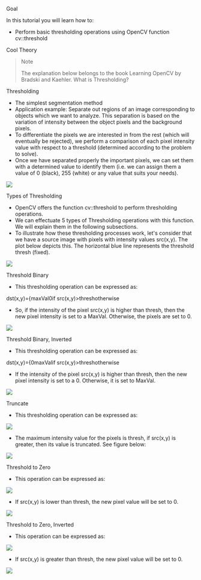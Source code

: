 Goal

In this tutorial you will learn how to:

* Perform basic thresholding operations using OpenCV function cv::threshold

Cool Theory

> Note
>
> The explanation below belongs to the book Learning OpenCV by Bradski and Kaehler. What is Thresholding?

Thresholding

* The simplest segmentation method
* Application example: Separate out regions of an image corresponding to objects which we want to analyze. This separation is based on the variation of intensity between the object pixels and the background pixels.
* To differentiate the pixels we are interested in from the rest (which will eventually be rejected), we perform a comparison of each pixel intensity value with respect to a threshold (determined according to the problem to solve).
* Once we have separated properly the important pixels, we can set them with a determined value to identify them (i.e. we can assign them a value of 0 (black), 255 (white) or any value that suits your needs).

![](https://docs.opencv.org/4.1.0/Threshold_Tutorial_Theory_Example.jpg)

Types of Thresholding

* OpenCV offers the function cv::threshold to perform thresholding operations.
* We can effectuate 5 types of Thresholding operations with this function. We will explain them in the following subsections.
* To illustrate how these thresholding processes work, let's consider that we have a source image with pixels with intensity values src(x,y). The plot below depicts this. The horizontal blue line represents the threshold thresh (fixed).

![](https://docs.opencv.org/4.1.0/Threshold_Tutorial_Theory_Base_Figure.png)

Threshold Binary

* This thresholding operation can be expressed as:

dst(x,y)={maxVal0if src(x,y)>threshotherwise

* So, if the intensity of the pixel src(x,y) is higher than thresh, then the new pixel intensity is set to a MaxVal. Otherwise, the pixels are set to 0.

![](https://docs.opencv.org/4.1.0/Threshold_Tutorial_Theory_Binary.png)

Threshold Binary, Inverted

* This thresholding operation can be expressed as:

dst(x,y)={0maxValif src(x,y)>threshotherwise

* If the intensity of the pixel src(x,y) is higher than thresh, then the new pixel intensity is set to a 0. Otherwise, it is set to MaxVal.

![](https://docs.opencv.org/4.1.0/Threshold_Tutorial_Theory_Binary_Inverted.png)

Truncate

* This thresholding operation can be expressed as:

![](http://latex.codecogs.com/gif.latex?\texttt{dst}(x,y)=%5Cbegin%7Bcases%7D%20%26%200%2C%20%5Ctexttt%7Bsrc%7D%28x%2Cy%29%3E%20%5Ctexttt%7Bthresh%7D%20%5C%5C%20%26%20%5Ctexttt%7BmavVal%7D%2Cotherwise%20%5Cend%7Bcases%7D)

* The maximum intensity value for the pixels is thresh, if src(x,y) is greater, then its value is truncated. See figure below:

![](https://docs.opencv.org/4.1.0/Threshold_Tutorial_Theory_Truncate.png)

Threshold to Zero

* This operation can be expressed as:

![](http://latex.codecogs.com/gif.latex?\texttt{dst}(x,y)=%5Cbegin%7Bcases%7D%20%26%20%5Ctexttt%7Bthreshold%7D%2C%20%5Ctexttt%7Bsrc%7D%28x%2Cy%29%3E%20%5Ctexttt%7Bthresh%7D%20%5C%5C%20%26%20%5Ctexttt%7Bsrc%7D%28x%2Cy%29%2Cotherwise%20%5Cend%7Bcases%7D)

* If src(x,y) is lower than thresh, the new pixel value will be set to 0.

![](https://docs.opencv.org/4.1.0/Threshold_Tutorial_Theory_Zero.png)

Threshold to Zero, Inverted

* This operation can be expressed as:

![](http://latex.codecogs.com/gif.latex?\texttt{dst}(x,y)=%5Cbegin%7Bcases%7D%20%26%20maxVal%2C%20%5Ctexttt%7Bsrc%7D%28x%2Cy%29%3E%20%5Ctexttt%7Bthresh%7D%20%5C%5C%20%26%200%2Cotherwise%20%5Cend%7Bcases%7D)

* If src(x,y) is greater than thresh, the new pixel value will be set to 0.

![](https://docs.opencv.org/4.1.0/Threshold_Tutorial_Theory_Zero_Inverted.png)